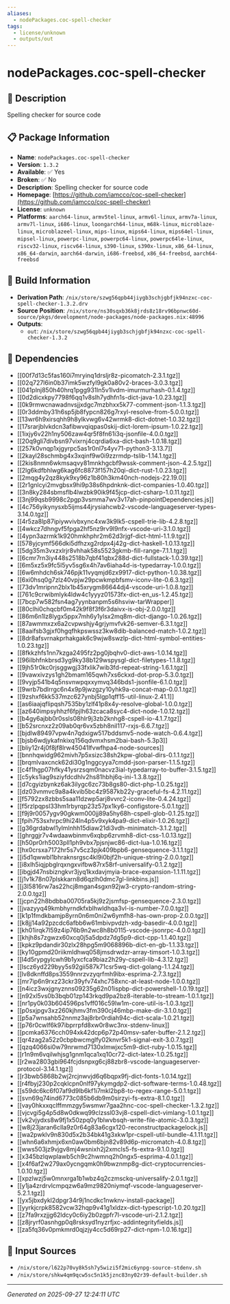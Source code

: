 ```yaml
---
aliases:
  - nodePackages.coc-spell-checker
tags:
  - license/unknown
  - outputs/out
---
```


# nodePackages.coc-spell-checker

## 📝 Description

Spelling checker for source code

## 📋 Package Information

- **Name**: `nodePackages.coc-spell-checker`
- **Version**: `1.3.2`
- **Available**: ✅ Yes
- **Broken**: ✅ No
- **Description**: Spelling checker for source code
- **Homepage**: [https://github.com/iamcco/coc-spell-checker](https://github.com/iamcco/coc-spell-checker)
- **License**: `unknown`
- **Platforms**: `aarch64-linux`, `armv5tel-linux`, `armv6l-linux`, `armv7a-linux`, `armv7l-linux`, `i686-linux`, `loongarch64-linux`, `m68k-linux`, `microblaze-linux`, `microblazeel-linux`, `mips-linux`, `mips64-linux`, `mips64el-linux`, `mipsel-linux`, `powerpc-linux`, `powerpc64-linux`, `powerpc64le-linux`, `riscv32-linux`, `riscv64-linux`, `s390-linux`, `s390x-linux`, `x86_64-linux`, `x86_64-darwin`, `aarch64-darwin`, `i686-freebsd`, `x86_64-freebsd`, `aarch64-freebsd`

## 🔧 Build Information

- **Derivation Path**: `/nix/store/szwg56qpb44jiygb3schjgbfjk94nzxc-coc-spell-checker-1.3.2.drv`
- **Source Position**: `/nix/store/ns30sqxb36k8jrds8z18rv96bpnwc60d-source/pkgs/development/node-packages/node-packages.nix:48996`
- **Outputs**:
  - `out`:  `/nix/store/szwg56qpb44jiygb3schjgbfjk94nzxc-coc-spell-checker-1.3.2`

## 🔗 Dependencies

- [[00f7d13c5fas160i7mryinq1drsljr8z-picomatch-2.3.1.tgz]]
- [[02q727l6in0b37imk5wzfyl9gk0a80v2-braces-3.0.3.tgz]]
- [[041plnj850h40hrq1pgg931ln5v1lvdm-imurmurhash-0.1.4.tgz]]
- [[0d2dicxkpy7798f6qq1v8slh7ydhfn1s-dict-java-1.0.23.tgz]]
- [[0k9rmwcnawadnvsjjxdgc7mzbhxx5k77-comment-json-1.1.3.tgz]]
- [[0r3ddmby31h6sp5jb8fypcn826g7rxyl-resolve-from-5.0.0.tgz]]
- [[13wr6h9xirsqhh9h8ylkvwg6v42wrmk8-dict-dotnet-1.0.32.tgz]]
- [[17srarjblvkdcn3afibwvqiqpas0skij-dict-lorem-ipsum-1.0.22.tgz]]
- [[1ixjy6v22h1ny506zaw4qr5f8fn61i3q-jsonfile-4.0.0.tgz]]
- [[20q9gli7divbsn97vixrnj4cqrdia6xa-dict-bash-1.0.18.tgz]]
- [[257k0vnqp1xjgyrpc5as1r0nl7s4yv71-python3-3.13.7]]
- [[2kayl28schmbg4x3xqinf9w0i9zzrmdp-tslib-1.14.1.tgz]]
- [[2kis8nmn6wkmsaqvy81mnkhgcbf9wssk-comment-json-4.2.5.tgz]]
- [[2lg6kdfbhlwg6kag6fc8873f157h20qi-dict-rust-1.0.23.tgz]]
- [[2mqg4y2qz8kyk9xy96z1b80h3km40nch-nodejs-22.19.0]]
- [[2r1gnlcyi2mvgbsx9hi9p38s6hpdnknk-dict-companies-1.0.40.tgz]]
- [[3n8ky284sbmsflb4lwzbk90ik9f45jcp-dict-csharp-1.0.11.tgz]]
- [[3nj99qsb9998c2pgp3vsmma7wv3v17ah-pinpointDependencies.js]]
- [[4c756yikynysxb5ijms44jrysiahcwb2-vscode-languageserver-types-3.14.0.tgz]]
- [[4r5za8lp87ipiywvivbxync4xw3k9lk5-cspell-trie-lib-4.2.8.tgz]]
- [[4wkcz7dhngvf5fpga2hf5nz9rv9l9nfx-vscode-uri-3.1.0.tgz]]
- [[4ypn3azrmk1k920hmkhphr2m62d3rjgf-dict-html-1.1.9.tgz]]
- [[578yjcymf566dki5dfhzxg2rdpx4j42g-dict-haskell-1.0.13.tgz]]
- [[5dg35m3vxzxlrjr8vhhak58s5523gkmb-fill-range-7.1.1.tgz]]
- [[6cmr7rn3iy448s2518b7qbf41qbx288d-dict-fullstack-1.0.39.tgz]]
- [[6m5xz5x9fc5l5yv5sg6x4h7av6iaha4d-is-typedarray-1.0.0.tgz]]
- [[6w6mhdch6sk746pjk11vyqmjd6zx9917-dict-python-1.0.38.tgz]]
- [[6xi0hsq0g7zlz40vpjw29pcwkmpbfsmv-iconv-lite-0.6.3.tgz]]
- [[73dv1mripnn2blx1b45xrygm86644dj4-vscode-uri-1.0.8.tgz]]
- [[761c9crwibmlyk4ldw4c1yyyz01573fx-dict-en_us-1.2.45.tgz]]
- [[7bcp7w582fsn4ag7yynbanpm5s6hsviw-tarWrapper]]
- [[80clhi0chqcbf0m42k9f8f3f6r3daivx-is-obj-2.0.0.tgz]]
- [[86m6n1lz8lygx5ppx7mh6y1ylsx2mq8m-dict-django-1.0.26.tgz]]
- [[87awmmxzx6a2cvpwshjy4grjymvfvk26-semver-6.3.1.tgz]]
- [[8aaifsb3gjxf0hgqfhkpswssz3kw8dib-balanced-match-1.0.2.tgz]]
- [[8dr8afsvrnakprhakgak6c9wjw8swzlp-dict-html-symbol-entities-1.0.23.tgz]]
- [[8fkkzhfs1nn7kzga2495fz2pg0jbqhv0-dict-aws-1.0.14.tgz]]
- [[96ilbhfnkbrsd3yg9ky38b129wspysgl-dict-filetypes-1.1.8.tgz]]
- [[9jh51r0kc0rjsggwgj33fxlik7wib3fd-repeat-string-1.6.1.tgz]]
- [[9vawxivzys1gh2bmam165qwh7xs6ckxd-dot-prop-5.3.0.tgz]]
- [[9vyjp541b4q5nsvnwpqxxymvq346bds1-jsonfile-6.1.0.tgz]]
- [[9wrb7bdlrrgc6n4x9p9jwzgzy10yhk9a-concat-map-0.0.1.tgz]]
- [[9zshxf6kk537mzc627ynbj5lgp1qff15-util-linux-2.41.1]]
- [[as6iaajqflipqsh7535by1zlf41p8x4y-resolve-global-1.0.0.tgz]]
- [[az640impsyhhzf6fpjlh63zcaca8syc4-dict-node-1.0.12.tgz]]
- [[b4gy6ajbb0r0ssls08hlr9j3zb2knhg8-cspell-io-4.1.7.tgz]]
- [[b52srcnxz2z09ab0qr6vx5zbh8nil117-rxjs-6.6.7.tgz]]
- [[bjdlw89497vpw4n7qdxigw517bddsmv5-node-watch-0.6.4.tgz]]
- [[bjsb6wdjykafnkixq156qdvmxhsm2bai-bash-5.3p3]]
- [[bliy12r4j0f8jf8lrw45041lfvwfhpa4-node-sources]]
- [[bnnhqwidg962mivh7p5xsizc38sh2kpw-global-dirs-0.1.1.tgz]]
- [[brqmlvaxcnck62di30g1nggcyya7cmdd-json-parser-1.1.5.tgz]]
- [[c4f1hgp07hfky41ysrzsqm0nacvz3ial-typedarray-to-buffer-3.1.5.tgz]]
- [[c5yks1iag9sziyfdcdhlv2hs81hbhj6q-ini-1.3.8.tgz]]
- [[d7cgyizbynkz6ak3ilygc6zc73b8gs80-dict-php-1.0.25.tgz]]
- [[dz03vnmvc9a8a4kvib5bc4z9587kb22y-graceful-fs-4.2.11.tgz]]
- [[f5792zx8zbbs5saa11dzwp5arj8vvrc2-iconv-lite-0.4.24.tgz]]
- [[f5rzlpqpsl33hm1rbyrqp23z57px1ky6-configstore-5.0.1.tgz]]
- [[f9j9r0057ygv90gkwm000jj89a5hy68h-cspell-glob-0.1.25.tgz]]
- [[fpih753sxhrpc9hi24ln4p5v9xyk4pa9-dict-elixir-1.0.26.tgz]]
- [[g36grdabwl1ylmlnhh15diaw21di3vdh-minimatch-3.1.2.tgz]]
- [[ghrggjr7v4wdaawbinmv6xqbp6zrvmh8-dict-css-1.0.13.tgz]]
- [[h50pr0rh5003pll1ph9vbx7pjsnjwc86-dict-lua-1.0.16.tgz]]
- [[hx0crsxa7172hr5s7v5cz3pjk409bpb6-gensequence-3.1.1.tgz]]
- [[i5d1qwwbl1bhraknsrgsc4kl9i0bjf2h-unique-string-2.0.0.tgz]]
- [[i8xlh5iqjpbglrqxngxvifbw87rx58rf-universalify-0.1.2.tgz]]
- [[ibgjd47nsbizngkvr3jyq1kxdavjmyia-brace-expansion-1.1.11.tgz]]
- [[j1v1k78n07plskkarn8d6qzlh0dmc7gl-linkbins.js]]
- [[j3l5816rw7as22hcj8mgan4sgxn92jw3-crypto-random-string-2.0.0.tgz]]
- [[jcpn22h8bdbba00705ra5kj9z2jsmfsp-gensequence-2.3.0.tgz]]
- [[jvazyyq49kmbhyrndkfxblhwldhqa3vl-is-number-7.0.0.tgz]]
- [[k1p1fmdkbamjp8yrn0n6m0ni2w6ymfh8-has-own-prop-2.0.0.tgz]]
- [[k8jj14a92pzcdc6afbb6w61mbivpvdzh-xdg-basedir-4.0.0.tgz]]
- [[kh01irqk7l59z4ip76b9n2wc8h8b0115-vscode-jsonrpc-4.0.0.tgz]]
- [[khjh8s7zgwzx60xcq0j5a5dpdz7dg5p9-dict-cpp-1.1.40.tgz]]
- [[kpkz9pdandir30zlx28hpg5m9068896b-dict-en-gb-1.1.33.tgz]]
- [[ky10gpmd20riikmldhwq058jmsdrwdzr-array-timsort-1.0.3.tgz]]
- [[l4d5rypgylcwh9b1yxcfca9biaz2h29y-cspell-lib-4.3.12.tgz]]
- [[lscz6yd229byy5s92gii587k71csr5wq-dict-golang-1.1.24.tgz]]
- [[lv8dknffd8ps3559nnrzvzyqrfmh9ibx-esprima-2.7.3.tgz]]
- [[mr7ip6n9rxz23ckr39yfv74xhc758xnc-at-least-node-1.0.0.tgz]]
- [[n4icz3wxjgnyznns09235g62n01ispbp-dict-powershell-1.0.19.tgz]]
- [[n92xl5vs0b3bqb01zp143rkqd9pa2bz8-iterable-to-stream-1.0.1.tgz]]
- [[nr1py0k03b604596ps1vff016c59lw1m-core-util-is-1.0.3.tgz]]
- [[p0sxjpgv3xz260kjhmv3fm390cj46mbp-make-dir-3.1.0.tgz]]
- [[p5a7wnsahb52nnmz3aj8rbr0rdiah94c-dict-scala-1.0.21.tgz]]
- [[p76r0cwlf6k97ibprrpfd8xw0r8wc3nx-stdenv-linux]]
- [[pcmka6376cch094xk42dcp6p72p40msv-safer-buffer-2.1.2.tgz]]
- [[qr4zag2a52z0cbpbwcmglfy02knvr5k1-signal-exit-3.0.7.tgz]]
- [[qzq4066si0w79nrwmd7130xlmwjxc5m9-dict-ruby-1.0.15.tgz]]
- [[r1n9m6vqilwhjsg1gnm1qca1xq10cr72-dict-latex-1.0.25.tgz]]
- [[r2wa2803gbi964fcjdsnpxg6cj88zbr8-vscode-languageserver-protocol-3.14.1.tgz]]
- [[r3bwb5868b2wj2rcjnwvjd6q6bqpx9fj-dict-fonts-1.0.14.tgz]]
- [[r4fbyj230p2cqklcpn0nlf97ykymgdp2-dict-software-terms-1.0.48.tgz]]
- [[s59dc6kc6f07af9d9lb6kf1i7mkl2bp8-to-regex-range-5.0.1.tgz]]
- [[svn69q74ind6773c085b6db9m0sirzyi-fs-extra-8.1.0.tgz]]
- [[vay0hkxxqclffmmzgy5wsmwr7gaa2hnc-coc-spell-checker-1.3.2.tgz]]
- [[vjcvgi5g4p5d8w0dkwq99clzssl03vj8-cspell-dict-vimlang-1.0.1.tgz]]
- [[vk2vjydxs8w9fj1x50zpq0y1blwvbsqh-write-file-atomic-3.0.3.tgz]]
- [[w8j23jaran6clla9z0r64g83a6cgx120-reconstructpackagelock.js]]
- [[wa2pwklv9n830d5x2b34bk41g3xkw1pr-cspell-util-bundle-4.1.11.tgz]]
- [[whn6a6xhmjx6xn0aw0bm6bjn82v89d6p-micromatch-4.0.8.tgz]]
- [[wws503jz9vjgv8mj4wsnixh2j2xmcls5-fs-extra-9.1.0.tgz]]
- [[x345bzlqwplawb5ch9c2hwmnq2h0ngx5-esprima-4.0.1.tgz]]
- [[x4f6af2w279ax0ycngqmk0h9bwznmp8g-dict-cryptocurrencies-1.0.10.tgz]]
- [[xpzlwzj5w0mnxrga1b1wbz4q2czmsckq-universalify-2.0.1.tgz]]
- [[y1ja4zrdrvlcmpqzw6a9mz9820niymqf-vscode-languageserver-5.2.1.tgz]]
- [[yx5jbxdykl2dpgr34r9j1ncdkc1nwknv-install-package]]
- [[yyrkjcrpk8582vcw32hqp9v41g1xldzx-dict-typescript-1.0.20.tgz]]
- [[z7fa9rxzjjg62ldcy0c6iy2b0zgpfr7l-vscode-uri-2.1.2.tgz]]
- [[z8jryrf0asnhgp0q8rsksyd1nyzrfjxc-addintegrityfields.js]]
- [[za5fq36v0pmkmrd0qjzjy4cc5d69rp27-dict-npm-1.0.16.tgz]]

## 📁 Input Sources

- `/nix/store/l622p70vy8k5sh7y5wizi5f2mic6ynpg-source-stdenv.sh`
- `/nix/store/shkw4qm9qcw5sc5n1k5jznc83ny02r39-default-builder.sh`

---
*Generated on 2025-09-27 12:24:11 UTC*
